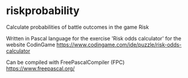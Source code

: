 # riskprobability
Calculate probabilities of battle outcomes in the game Risk

Written in Pascal language for the exercise 'Risk odds calculator' for the website CodinGame https://www.codingame.com/ide/puzzle/risk-odds-calculator

Can be compiled with FreePascalCompiler (FPC) https://www.freepascal.org/